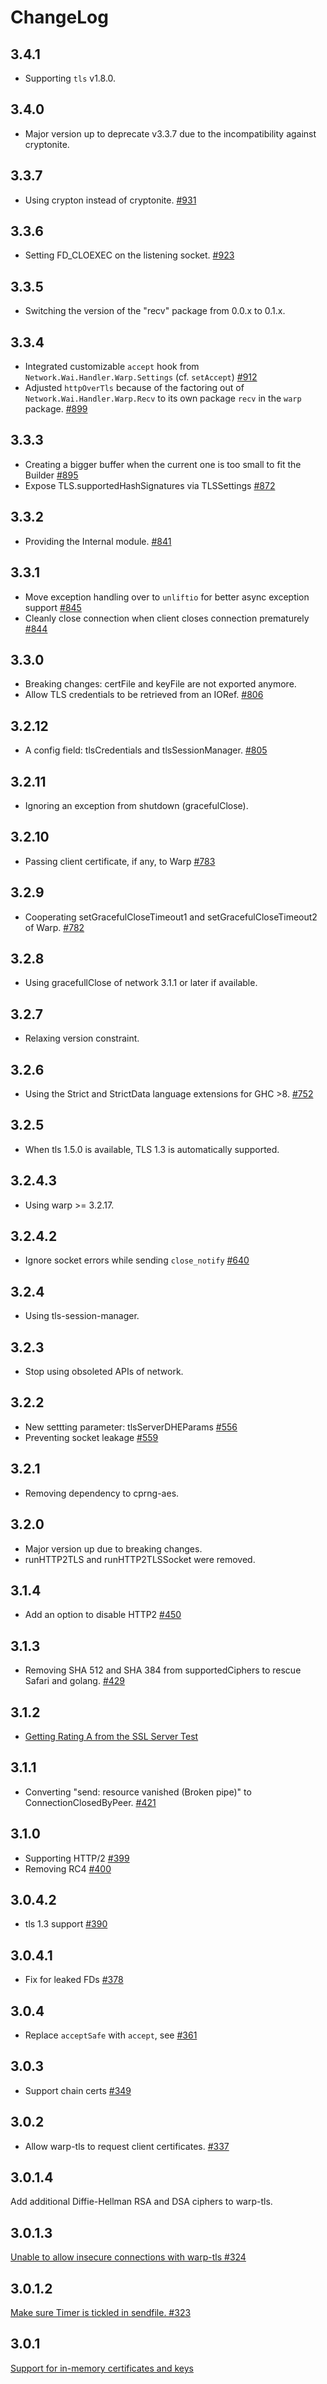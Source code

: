 # ChangeLog

## 3.4.1

* Supporting `tls` v1.8.0.

## 3.4.0

* Major version up to deprecate v3.3.7 due to the incompatibility
  against cryptonite.

## 3.3.7

* Using crypton instead of cryptonite.
  [#931](https://github.com/yesodweb/wai/pull/931)

## 3.3.6

* Setting FD_CLOEXEC on the listening socket.
  [#923](https://github.com/yesodweb/wai/pull/923)

## 3.3.5

* Switching the version of the "recv" package from 0.0.x to 0.1.x.

## 3.3.4

* Integrated customizable `accept` hook from `Network.Wai.Handler.Warp.Settings` (cf. `setAccept`)
  [#912](https://github.com/yesodweb/wai/pull/912)
* Adjusted `httpOverTls` because of the factoring out of `Network.Wai.Handler.Warp.Recv` to its own package `recv` in the `warp` package.
  [#899](https://github.com/yesodweb/wai/pull/899)

## 3.3.3

* Creating a bigger buffer when the current one is too small to fit the Builder
  [#895](https://github.com/yesodweb/wai/pull/895)
* Expose TLS.supportedHashSignatures via TLSSettings
  [#872](https://github.com/yesodweb/wai/pull/872)

## 3.3.2

* Providing the Internal module.
  [#841](https://github.com/yesodweb/wai/issues/841)

## 3.3.1

* Move exception handling over to `unliftio` for better async exception support [#845](https://github.com/yesodweb/wai/issues/845)
* Cleanly close connection when client closes connection prematurely [#844](https://github.com/yesodweb/wai/issues/844)

## 3.3.0

* Breaking changes: certFile and keyFile are not exported anymore.
* Allow TLS credentials to be retrieved from an IORef.
  [#806](https://github.com/yesodweb/wai/pull/806)

## 3.2.12

* A config field: tlsCredentials and tlsSessionManager.
  [#805](https://github.com/yesodweb/wai/pull/805)

## 3.2.11

* Ignoring an exception from shutdown (gracefulClose).

## 3.2.10

* Passing client certificate, if any, to Warp
  [#783](https://github.com/yesodweb/wai/pull/783)

## 3.2.9

* Cooperating setGracefulCloseTimeout1 and setGracefulCloseTimeout2 of Warp.
  [#782](https://github.com/yesodweb/wai/pull/782)

## 3.2.8

* Using gracefullClose of network 3.1.1 or later if available.

## 3.2.7

* Relaxing version constraint.

## 3.2.6

* Using the Strict and StrictData language extensions for GHC >8.
  [#752](https://github.com/yesodweb/wai/pull/752)

## 3.2.5

* When tls 1.5.0 is available, TLS 1.3 is automatically supported.

## 3.2.4.3

* Using warp >= 3.2.17.

## 3.2.4.2

* Ignore socket errors while sending `close_notify` [#640](https://github.com/yesodweb/wai/issues/640)

## 3.2.4

* Using tls-session-manager.

## 3.2.3

* Stop using obsoleted APIs of network.

## 3.2.2

* New settting parameter: tlsServerDHEParams [#556](https://github.com/yesodweb/wai/pull/556)
* Preventing socket leakage [#559](https://github.com/yesodweb/wai/pull/559)

## 3.2.1

* Removing dependency to cprng-aes.

## 3.2.0

* Major version up due to breaking changes.
* runHTTP2TLS and runHTTP2TLSSocket were removed.

## 3.1.4

* Add an option to disable HTTP2 [#450](https://github.com/yesodweb/wai/pull/450)

## 3.1.3

* Removing SHA 512 and SHA 384 from supportedCiphers to rescue Safari and golang. [#429](https://github.com/yesodweb/wai/issues/429)

## 3.1.2

* [Getting Rating A from the SSL Server Test](http://www.yesodweb.com/blog/2015/08/ssl-server-test)

## 3.1.1

* Converting "send: resource vanished (Broken pipe)" to ConnectionClosedByPeer. [#421](https://github.com/yesodweb/wai/issues/421)

## 3.1.0

* Supporting HTTP/2 [#399](https://github.com/yesodweb/wai/pull/399)
* Removing RC4 [#400](https://github.com/yesodweb/wai/issues/400)

## 3.0.4.2

* tls 1.3 support [#390](https://github.com/yesodweb/wai/issues/390)

## 3.0.4.1

* Fix for leaked FDs [#378](https://github.com/yesodweb/wai/issues/378)

## 3.0.4

* Replace `acceptSafe` with `accept`, see [#361](https://github.com/yesodweb/wai/issues/361)

## 3.0.3

* Support chain certs [#349](https://github.com/yesodweb/wai/pull/349)

## 3.0.2

* Allow warp-tls to request client certificates. [#337](https://github.com/yesodweb/wai/pull/337)

## 3.0.1.4

Add additional Diffie-Hellman RSA and DSA ciphers to warp-tls.

## 3.0.1.3

[Unable to allow insecure connections with warp-tls #324](https://github.com/yesodweb/wai/issues/324)

## 3.0.1.2

[Make sure Timer is tickled in sendfile. #323](https://github.com/yesodweb/wai/pull/323)

## 3.0.1

[Support for in-memory certificates and keys](https://github.com/yesodweb/wai/issues/301)
